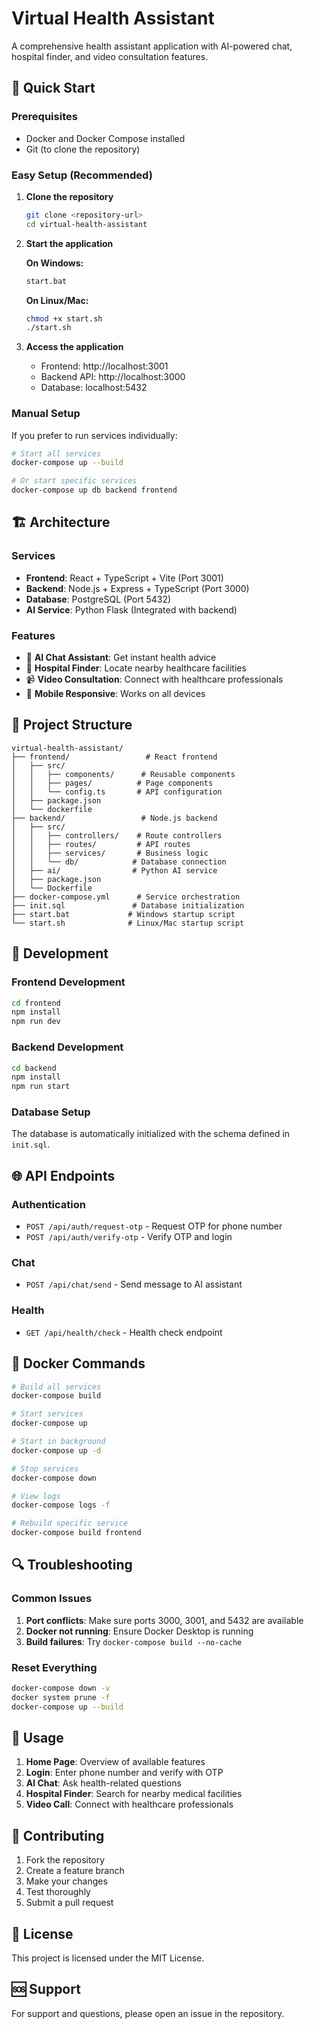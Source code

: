 # Virtual Health Assistant

A comprehensive health assistant application with AI-powered chat, hospital finder, and video consultation features.

## 🚀 Quick Start

### Prerequisites
- Docker and Docker Compose installed
- Git (to clone the repository)

### Easy Setup (Recommended)

1. **Clone the repository**
   ```bash
   git clone <repository-url>
   cd virtual-health-assistant
   ```

2. **Start the application**
   
   **On Windows:**
   ```bash
   start.bat
   ```
   
   **On Linux/Mac:**
   ```bash
   chmod +x start.sh
   ./start.sh
   ```

3. **Access the application**
   - Frontend: http://localhost:3001
   - Backend API: http://localhost:3000
   - Database: localhost:5432

### Manual Setup

If you prefer to run services individually:

```bash
# Start all services
docker-compose up --build

# Or start specific services
docker-compose up db backend frontend
```

## 🏗️ Architecture

### Services
- **Frontend**: React + TypeScript + Vite (Port 3001)
- **Backend**: Node.js + Express + TypeScript (Port 3000)
- **Database**: PostgreSQL (Port 5432)
- **AI Service**: Python Flask (Integrated with backend)

### Features
- 🤖 **AI Chat Assistant**: Get instant health advice
- 🏥 **Hospital Finder**: Locate nearby healthcare facilities
- 📹 **Video Consultation**: Connect with healthcare professionals
- 📱 **Mobile Responsive**: Works on all devices

## 📁 Project Structure

```
virtual-health-assistant/
├── frontend/                 # React frontend
│   ├── src/
│   │   ├── components/      # Reusable components
│   │   ├── pages/          # Page components
│   │   └── config.ts       # API configuration
│   ├── package.json
│   └── dockerfile
├── backend/                 # Node.js backend
│   ├── src/
│   │   ├── controllers/    # Route controllers
│   │   ├── routes/         # API routes
│   │   ├── services/       # Business logic
│   │   └── db/            # Database connection
│   ├── ai/                # Python AI service
│   ├── package.json
│   └── Dockerfile
├── docker-compose.yml      # Service orchestration
├── init.sql               # Database initialization
├── start.bat             # Windows startup script
└── start.sh              # Linux/Mac startup script
```

## 🔧 Development

### Frontend Development
```bash
cd frontend
npm install
npm run dev
```

### Backend Development
```bash
cd backend
npm install
npm run start
```

### Database Setup
The database is automatically initialized with the schema defined in `init.sql`.

## 🌐 API Endpoints

### Authentication
- `POST /api/auth/request-otp` - Request OTP for phone number
- `POST /api/auth/verify-otp` - Verify OTP and login

### Chat
- `POST /api/chat/send` - Send message to AI assistant

### Health
- `GET /api/health/check` - Health check endpoint

## 🐳 Docker Commands

```bash
# Build all services
docker-compose build

# Start services
docker-compose up

# Start in background
docker-compose up -d

# Stop services
docker-compose down

# View logs
docker-compose logs -f

# Rebuild specific service
docker-compose build frontend
```

## 🔍 Troubleshooting

### Common Issues

1. **Port conflicts**: Make sure ports 3000, 3001, and 5432 are available
2. **Docker not running**: Ensure Docker Desktop is running
3. **Build failures**: Try `docker-compose build --no-cache`

### Reset Everything
```bash
docker-compose down -v
docker system prune -f
docker-compose up --build
```

## 📱 Usage

1. **Home Page**: Overview of available features
2. **Login**: Enter phone number and verify with OTP
3. **AI Chat**: Ask health-related questions
4. **Hospital Finder**: Search for nearby medical facilities
5. **Video Call**: Connect with healthcare professionals

## 🤝 Contributing

1. Fork the repository
2. Create a feature branch
3. Make your changes
4. Test thoroughly
5. Submit a pull request

## 📄 License

This project is licensed under the MIT License.

## 🆘 Support

For support and questions, please open an issue in the repository.